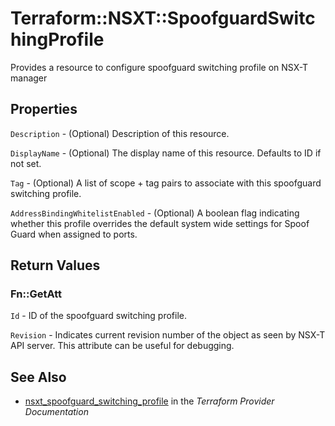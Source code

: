 # Terraform::NSXT::SpoofguardSwitchingProfile

Provides a resource to configure spoofguard switching profile on NSX-T manager

## Properties

`Description` - (Optional) Description of this resource.

`DisplayName` - (Optional) The display name of this resource. Defaults to ID if not set.

`Tag` - (Optional) A list of scope + tag pairs to associate with this spoofguard switching profile.

`AddressBindingWhitelistEnabled` - (Optional) A boolean flag indicating whether this profile overrides the default system wide settings for Spoof Guard when assigned to ports.


## Return Values

### Fn::GetAtt

`Id` - ID of the spoofguard switching profile.

`Revision` - Indicates current revision number of the object as seen by NSX-T API server. This attribute can be useful for debugging.

## See Also

* [nsxt_spoofguard_switching_profile](https://www.terraform.io/docs/providers/nsxt/r/spoofguard_switching_profile.html) in the _Terraform Provider Documentation_